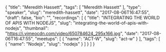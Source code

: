 {
  "title": "Meredith Hassett",
  "tags": [
    "Meredith Hassett"
  ],
  "type": "speaker",
  "slug": "meredith-hassett",
  "date": "2017-08-06T16:47:55",
  "draft": false,
  "bio": "",
  "recordings": [
    {
      "title": "INTEGRATING THE WORLD OF APIS WITH NODEJS",
      "slug": "integrating-the-world-of-apis-with-nodejs",
      "thumbnail": "https://i.vimeocdn.com/video/650784624_295x166.jpg",
      "date": "2017-08-06T16:47:55",
      "meetups": [
        {
          "name": "ACT-W",
          "slug": "act-w"
        }
      ],
      "tags": [
        {
          "name": "Nodejs",
          "slug": "nodejs"
        }
      ]
    }
  ]
}
